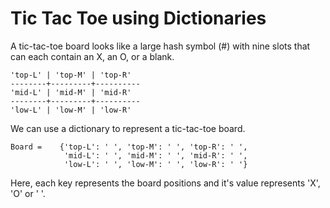 # Tic Tac Toe using Dictionaries

A tic-tac-toe board looks like a large hash symbol (#) with nine slots that can each contain an X, an O, or a blank.

```
'top-L' | 'top-M' | 'top-R'
--------+---------+----------
'mid-L' | 'mid-M' | 'mid-R'
--------+---------+----------
'low-L' | 'low-M' | 'low-R'
```

We can use a dictionary to represent a tic-tac-toe board. 

```
Board =    {'top-L': ' ', 'top-M': ' ', 'top-R': ' ',
            'mid-L': ' ', 'mid-M': ' ', 'mid-R': ' ',
            'low-L': ' ', 'low-M': ' ', 'low-R': ' '}
```
Here, each key represents the board positions and it's value represents 'X', 'O' or ' '.
